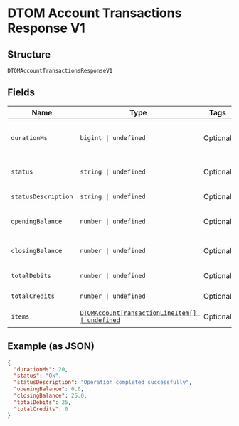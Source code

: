 
# DTOM Account Transactions Response V1

## Structure

`DTOMAccountTransactionsResponseV1`

## Fields

| Name | Type | Tags | Description |
|  --- | --- | --- | --- |
| `durationMs` | `bigint \| undefined` | Optional | This value represents the total time in milliseconds that the Platform took to process the request. |
| `status` | `string \| undefined` | Optional | This is the status of executing the request.&nbsp;A code of ‘Ok’ indicates no errors |
| `statusDescription` | `string \| undefined` | Optional | This is a plain English description of the status. |
| `openingBalance` | `number \| undefined` | Optional | Opening balance of the mAccountfor the returned items |
| `closingBalance` | `number \| undefined` | Optional | Closing balance of the mAccountfor the returned items |
| `totalDebits` | `number \| undefined` | Optional | Total debits for the returned items |
| `totalCredits` | `number \| undefined` | Optional | Total credits for the returned items |
| `items` | [`DTOMAccountTransactionLineItem[] \| undefined`](../../doc/models/dtom-account-transaction-line-item.md) | Optional | an Array of mAccountTransactionLineItem |

## Example (as JSON)

```json
{
  "durationMs": 20,
  "status": "Ok",
  "statusDescription": "Operation completed successfully",
  "openingBalance": 0.0,
  "closingBalance": 25.0,
  "totalDebits": 25,
  "totalCredits": 0
}
```

